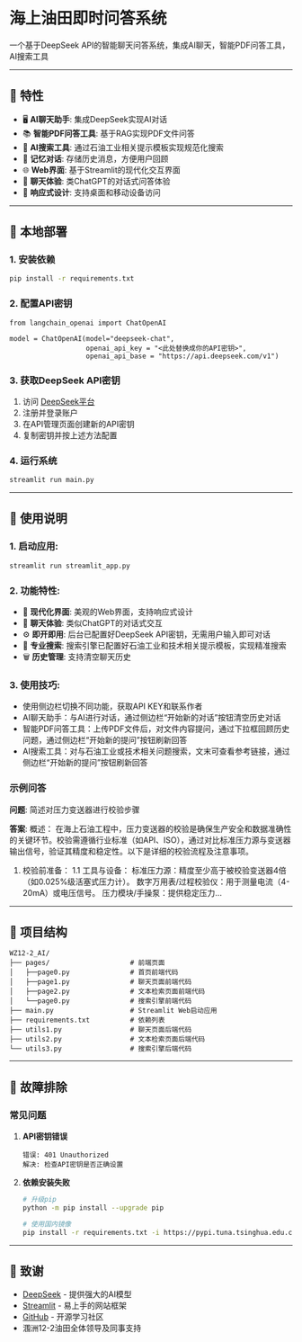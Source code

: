 # 海上油田即时问答系统

一个基于DeepSeek API的智能聊天问答系统，集成AI聊天，智能PDF问答工具，AI搜索工具

---
## 🌟 特性

- 🖥️ **AI聊天助手**: 集成DeepSeek实现AI对话
- 📚 **智能PDF问答工具**: 基于RAG实现PDF文件问答
- 💬 **AI搜索工具**: 通过石油工业相关提示模板实现规范化搜索
- 💾 **记忆对话**: 存储历史消息，方便用户回顾
- 🌐 **Web界面**: 基于Streamlit的现代化交互界面
- 💬 **聊天体验**: 类ChatGPT的对话式问答体验
- 📱 **响应式设计**: 支持桌面和移动设备访问
---
## 🚀 本地部署

### 1. 安装依赖

```bash
pip install -r requirements.txt
```

### 2. 配置API密钥

```
from langchain_openai import ChatOpenAI

model = ChatOpenAI(model="deepseek-chat", 
                   openai_api_key = "<此处替换成你的API密钥>",
                   openai_api_base = "https://api.deepseek.com/v1")
```

### 3. 获取DeepSeek API密钥

1. 访问 [DeepSeek平台](https://platform.deepseek.com/)
2. 注册并登录账户
3. 在API管理页面创建新的API密钥
4. 复制密钥并按上述方法配置

### 4. 运行系统

```bash
streamlit run main.py
```
---
## 📄 使用说明

### 1. **启动应用**:
   ```bash
   streamlit run streamlit_app.py
   ```
   
### 2. **功能特性**:
   - 🎨 **现代化界面**: 美观的Web界面，支持响应式设计
   - 💬 **聊天体验**: 类似ChatGPT的对话式交互
   - ⚙️ **即开即用**: 后台已配置好DeepSeek API密钥，无需用户输入即可对话
   - 📖 **专业搜索**: 搜索引擎已配置好石油工业和技术相关提示模板，实现精准搜索
   - 🗑️ **历史管理**: 支持清空聊天历史

### 3. **使用技巧**:
   - 使用侧边栏切换不同功能，获取API KEY和联系作者
   - AI聊天助手：与AI进行对话，通过侧边栏“开始新的对话”按钮清空历史对话
   - 智能PDF问答工具：上传PDF文件后，对文件内容提问，通过下拉框回顾历史问题，通过侧边栏“开始新的提问”按钮刷新回答
   - AI搜索工具：对与石油工业或技术相关问题搜索，文末可查看参考链接，通过侧边栏“开始新的提问”按钮刷新回答

### 示例问答

**问题**: 简述对压力变送器进行校验步骤

**答案**: 
概述：
在海上石油工程中，压力变送器的校验是确保生产安全和数据准确性的关键环节。校验需遵循行业标准（如API、ISO），通过对比标准压力源与变送器输出信号，验证其精度和稳定性。以下是详细的校验流程及注意事项。

1. 校验前准备：
1.1 工具与设备：
标准压力源：精度至少高于被校验变送器4倍（如0.025%级活塞式压力计）。
数字万用表/过程校验仪：用于测量电流（4-20mA）或电压信号。
压力模块/手操泵：提供稳定压力...
---
## 📁 项目结构

```
WZ12-2_AI/
├── pages/                    # 前端页面
│   ├──page0.py               # 首页前端代码
│   ├──page1.py               # 聊天页面前端代码
│   ├──page2.py               # 文本检索页面前端代码
│   └──page0.py               # 搜索引擎前端代码
├── main.py                   # Streamlit Web启动应用
├── requirements.txt          # 依赖列表
├── utils1.py                 # 聊天页面后端代码
├── utils2.py                 # 文本检索页面后端代码
└── utils3.py                 # 搜索引擎后端代码
```
---
## 🐛 故障排除

### 常见问题

1. **API密钥错误**
   ```
   错误: 401 Unauthorized
   解决: 检查API密钥是否正确设置
   ```

2. **依赖安装失败**
   ```bash
   # 升级pip
   python -m pip install --upgrade pip
   
   # 使用国内镜像
   pip install -r requirements.txt -i https://pypi.tuna.tsinghua.edu.cn/simple/
   ```
---
## 🙏 致谢

- [DeepSeek](https://www.deepseek.com/) - 提供强大的AI模型
- [Streamlit](https://streamlit.io/) - 易上手的网站框架
- [GitHub](https://github.com/) - 开源学习社区
- 涠洲12-2油田全体领导及同事支持